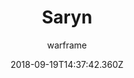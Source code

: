 ---
title: Saryn
seoTitle: Warframe Saryn. Saryn Abilities. Warfame Saryn Builds
description: Saryn is the Queen of Maladies. Using her abilities, she is able to spread toxins and disease to weaken and destroy her enemies.
date: 2018-09-19T14:37:42.360Z
author: warframe
layout: warframes
permalink: /warframes/saryn/
image: /images/frames/saryn.jpg
video_url: NxJqDGFrWJ0
---